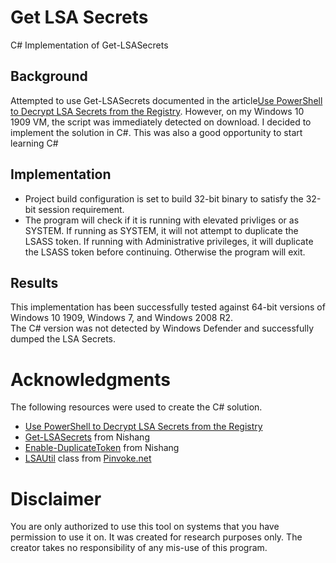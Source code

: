 # Get LSA Secrets
C# Implementation of Get-LSASecrets

## Background
Attempted to use Get-LSASecrets documented in the article[Use PowerShell to Decrypt LSA Secrets from the Registry](https://devblogs.microsoft.com/scripting/use-powershell-to-decrypt-lsa-secrets-from-the-registry/).  However, on my Windows 10 1909 VM, the script was immediately detected on download.  I decided to implement the solution in C#.  This was also a good opportunity to start learning C# 

## Implementation
- Project build configuration is set to build 32-bit binary to satisfy the 32-bit session requirement.  
- The program will check if it is running with elevated privliges or as SYSTEM.  If running as SYSTEM, it will not attempt to duplicate the LSASS token.  If running with Administrative privileges, it will duplicate the LSASS token before continuing.  Otherwise the program will exit.  

## Results
This implementation has been successfully tested against 64-bit versions of Windows 10 1909, Windows 7, and Windows 2008 R2.   
The C# version was not detected by Windows Defender and successfully dumped the LSA Secrets.  

# Acknowledgments
The following resources were used to create the C# solution.  
 - [Use PowerShell to Decrypt LSA Secrets from the Registry](https://devblogs.microsoft.com/scripting/use-powershell-to-decrypt-lsa-secrets-from-the-registry/)
 - [Get-LSASecrets](https://github.com/samratashok/nishang/blob/master/Gather/Get-LSASecret.ps1) from Nishang
 - [Enable-DuplicateToken](https://github.com/samratashok/nishang/blob/master/Escalation/Enable-DuplicateToken.ps1) from Nishang
 - [LSAUtil](http://www.pinvoke.net/default.aspx/advapi32/LSARetrievePrivateData.html) class from [Pinvoke.net](http://www.pinvoke.net)
 
 # Disclaimer
You are only authorized to use this tool on systems that you have permission to use it on. It was created for research purposes only.  The creator takes no responsibility of any mis-use of this program.